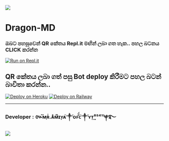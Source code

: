 <a><img src='https://i.imgur.com/LyHic3i.gif'/></a>
# Dragon-MD

   
  ### ඔබට පහසුවෙන් QR කේතය Repl.it මඟින් ලබා ගත හැක.. පහල බටනය CLICK කරන්න

[![Run on Repl.it](https://repl.it/badge/github/quiec/whatsasena)](https://replit.com/@AmiyaProgrammer/Dragon-MD-V3-QR-1?output%20only=1&lite=1#index.js)

## QR කේතය ලබා ගත් පසු Bot deploy කිරීමට පහල බටන් බාවිතා කරන්න..
[![Deploy on Heroku](https://www.herokucdn.com/deploy/button.svg)](https://dashboard.heroku.com/new?template=https://github.com/TechwithAmee1/Dragon-MD-V3)
<a>[![Deploy on Railway](https://railway.app/button.svg)](https://railway.app/new/template/jxbUqE?referralCode=uWBrrv)

---------------------------------   

 ###  Developer : ៚֟ᴍ֢ʀͥ.ᴀͣᴍͫɪʏ͙ᴀ֮༒֘ᴏꜰ̐̈́ᴄ֮༒֘ʏᴛ͢⁸⁵⁴¹༆࿐

<a><img src='https://i.imgur.com/LyHic3i.gif'/></a>
